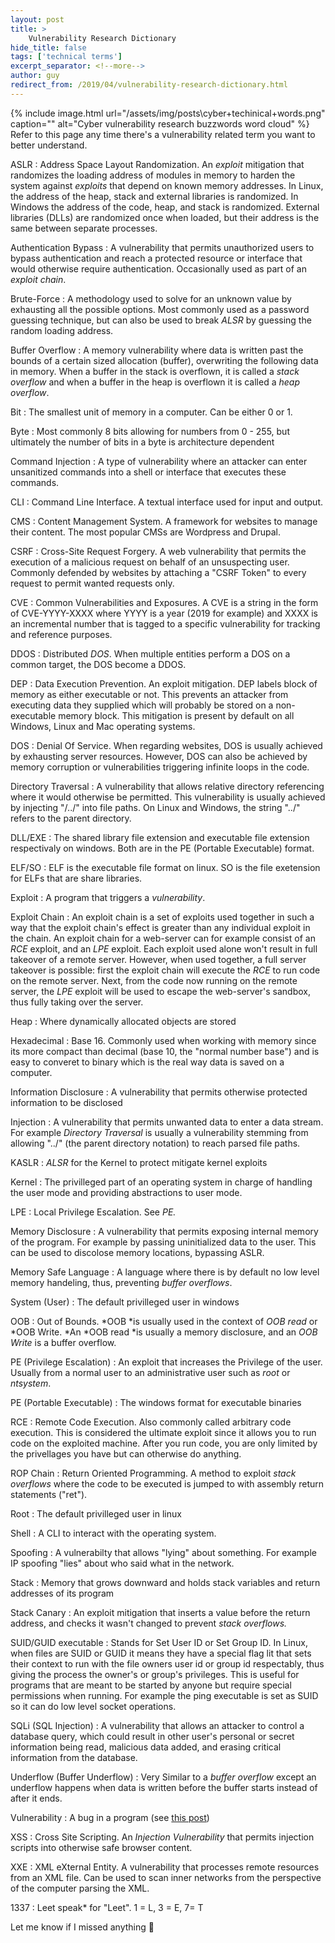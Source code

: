 ```yaml
---
layout: post
title: >
    Vulnerability Research Dictionary
hide_title: false
tags: ['technical terms']
excerpt_separator: <!--more-->
author: guy
redirect_from: /2019/04/vulnerability-research-dictionary.html
---
```


{% include image.html url="/assets/img/posts\cyber+techinical+words.png" caption="" alt="Cyber vulnerability research buzzwords word cloud" %}
Refer to this page any time there's a vulnerability related term you want to better understand.
<!--more-->



ASLR <a name="ASLR"></a>
: Address Space Layout Randomization. An *exploit* mitigation that randomizes the loading address of modules in memory to harden the system against *exploits* that depend on known memory addresses. In Linux, the address of the heap, stack and external libraries is randomized. In Windows the address of the code, heap, and stack is randomized. External libraries (DLLs) are randomized once when loaded, but their address is the same between separate processes.


Authentication Bypass <a name="Authentication Bypass"></a>
: A vulnerability that permits unauthorized users to bypass authentication and reach a protected resource or interface that would otherwise require authentication. Occasionally used as part of an *exploit chain*.


Brute-Force <a name="Brute-Force"></a>
: A methodology used to solve for an unknown value by exhausting all the possible options. Most commonly used as a password guessing technique, but can also be used to break *ALSR* by guessing the random loading address.


Buffer Overflow  <a name="Buffer Overflow"></a>
: A memory vulnerability where data is written past the bounds of a certain sized allocation (buffer), overwriting the following data in memory. When a buffer in the stack is overflown, it is called a *stack overflow* and when a buffer in the heap is overflown it is called a *heap overflow*. 


Bit <a name="Bit"></a>
: The smallest unit of memory in a computer. Can be either 0 or 1.


Byte  <a name="Byte"></a>
: Most commonly 8 bits allowing for numbers from 0 - 255, but ultimately the number of bits in a byte is architecture dependent


Command Injection <a name="Command Injection"></a>
: A type of vulnerability where an attacker can enter unsanitized commands into a shell or interface that executes these commands. 


CLI <a name="CLI"></a>
: Command Line Interface. A textual interface used for input and output.


CMS <a name="CMS"></a>
: Content Management System. A framework for websites to manage their content. The most popular CMSs are Wordpress and Drupal.


CSRF  <a name="CSRF"></a>
: Cross-Site Request Forgery. A web vulnerability that permits the execution of a malicious request on behalf of an unsuspecting user. Commonly defended by websites by attaching a "CSRF Token" to every request to permit wanted requests only. 


CVE <a name="CVE"></a>
: Common Vulnerabilities and Exposures. A CVE is a string in the form of CVE-YYYY-XXXX where YYYY is a year (2019 for example) and XXXX is an incremental number that is tagged to a specific vulnerability for tracking and reference purposes. 


DDOS <a name="DDOS"></a>
: Distributed *DOS*. When multiple entities perform a DOS on a common target, the DOS become a DDOS. 


DEP <a name="DEP"></a>
: Data Execution Prevention. An exploit mitigation. DEP labels block of memory as either executable or not. This prevents an attacker from executing data they supplied which will probably be stored on a non-executable memory block. This mitigation is present by default on all Windows, Linux and Mac operating systems.


DOS <a name="DOS"></a>
: Denial Of Service. When regarding websites, DOS is usually achieved by exhausting server resources. However, DOS can also be achieved by memory corruption or vulnerabilities triggering infinite loops in the code.


Directory Traversal <a name="Directory Traversal"></a>
: A vulnerability that allows relative directory referencing where it would otherwise be permitted. This vulnerability is usually achieved by injecting "/../" into file paths. On Linux and Windows, the string "../" refers to the parent directory.


DLL/EXE <a name="DLL/EXE"></a>
: The shared library file extension and executable file extension respectivaly on windows. Both are in the PE (Portable Executable) format.


ELF/SO <a name="ELF/SO"></a>
: ELF is the executable file format on linux. SO is the file exetension for ELFs that are share libraries.


Exploit <a name="Exploit"></a>
: A program that triggers a *vulnerability*. 


Exploit Chain <a name="Exploit Chain"></a>
: An exploit chain is a set of exploits used together in such a way that the exploit chain's effect is greater than any individual exploit in the chain. An exploit chain for a web-server can for example consist of an *RCE* exploit, and an *LPE* exploit. Each exploit used alone won't result in full takeover of a remote server. However, when used together, a full server takeover is possible: first the exploit chain will execute the *RCE* to run code on the remote server. Next, from the code now running on the remote server, the *LPE* exploit will be used to escape the web-server's sandbox, thus fully taking over the server.


Heap <a name="Heap"></a>
: Where dynamically allocated objects are stored


Hexadecimal <a name="Hexadecimal"></a>
: Base 16. Commonly used when working with memory since its more compact than decimal (base 10, the "normal number base") and is easy to converet to binary which is the real way data is saved on a computer.


Information Disclosure <a name="Information Disclosure"></a>
: A vulnerability that permits otherwise protected information to be disclosed


Injection <a name="Injection"></a>
: A vulnerability that permits unwanted data to enter a data stream. For example *Directory Traversal* is usually a vulnerability stemming from allowing "../" (the parent directory notation) to reach parsed file paths.


KASLR <a name="KASLR"></a>
: *ALSR* for the Kernel to protect mitigate kernel exploits


Kernel <a name="Kernel"></a>
: The privilleged part of an operating system in charge of handling the user mode and providing abstractions to user mode. 


LPE <a name="LPE"></a>
: Local Privilege Escalation. See *PE.*


Memory Disclosure <a name="Memory Disclosure"></a>
: A vulnerability that permits exposing internal memory of the program. For example by passing uninitialized data to the user. This can be used to discolose memory locations, bypassing ASLR. 


Memory Safe Language <a name="Memory Safe Language"></a>
: A language where there is by default no low level memory handeling, thus, preventing *buffer overflows*.


System (User) <a name="System (User)"></a>
: The default privilleged user in windows 


OOB <a name="OOB"></a>
: Out of Bounds. *OOB *is usually used in the context of *OOB read* or *OOB Write. *An *OOB read *is usually a memory disclosure, and an *OOB Write* is a buffer overflow.


PE (Privilege Escalation)  <a name="PE (Privilege Escalation)"></a>
: An exploit that increases the Privilege of the user. Usually from a normal user to an administrative user such as *root* or *ntsystem*.


PE (Portable Executable) <a name="PE (Portable Executable)"></a>
: The windows format for executable binaries


RCE <a name="RCE"></a>
: Remote Code Execution. Also commonly called arbitrary code execution. This is considered the ultimate exploit since it allows you to run code on the exploited machine. After you run code, you are only limited by the privellages you have but can otherwise do anything. 


ROP Chain <a name="ROP Chain"></a>
: Return Oriented Programming. A method to exploit *stack overflows* where the code to be executed is jumped to with assembly return statements ("ret").


Root <a name="Root"></a>
: The default privilleged user in linux


Shell <a name="Shell"></a>
: A CLI to interact with the operating system. 


Spoofing <a name="Spoofing"></a>
: A vulnerabilty that allows "lying" about something. For example IP spoofing "lies" about who said what in the network.


Stack <a name="Stack"></a>
: Memory that grows downward and holds stack variables and return addresses of its program


Stack Canary <a name="Stack Canary"></a>
: An exploit mitigation that inserts a value before the return address, and checks it wasn't changed to prevent *stack overflows.*


 <a name="SUID/GUID executable"></a>
SUID/GUID executable <a name="SUID"></a>
: Stands for Set User ID or Set Group ID. In Linux, when files are SUID or GUID it means they have a special flag lit that sets their context to run with the file owners user id or group id respectably, thus giving the process the owner's or group's privileges. This is useful for programs that are meant to be started by anyone but require special permissions when running. For example the ping executable is set as SUID so it can do low level socket operations.


SQLi (SQL Injection) <a name="SQLi (SQL Injection)"></a>
: A vulnerability that allows an attacker to control a database query, which could result in other user's personal or secret information being read, malicious data added, and erasing critical information from the database.


Underflow (Buffer Underflow) <a name="Underflow (Buffer Underflow)"></a>
: Very Similar to a *buffer overflow* except an underflow happens when data is written before the buffer starts instead of after it ends. 


Vulnerability <a name="Vulnerability"></a>
: A bug in a program (see [this post](/2019/04/13/What-Is-A-Software-Vulnerability-3F.html))


XSS <a name="XSS"></a>
: Cross Site Scripting. An *Injection Vulnerability* that permits injection scripts into otherwise safe browser content.


XXE <a name="XXE"></a>
: XML eXternal Entity. A vulnerability that processes remote resources from an XML file. Can be used to scan inner networks from the perspective of the computer parsing the XML.


1337 <a name="1337"></a>
: Leet speak* for "Leet". 1 = L, 3 = E, 7= T


Let me know if I missed anything 👾
